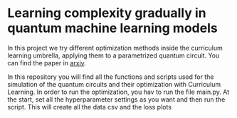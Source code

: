 # Learning complexity gradually in quantum machine learning models
In this project we try different optimization methods inside the curriculum learning umbrella, applying them to a parametrized quantum circuit. You can find the paper in [arxiv](https://www.google.com).

In this repository you will find all the functions and scripts used for the simulation of the quantum circuits and their optimization with Curriculum Learning. In order to run the optimization, you hav to run the file main.py. At the start, set all the hyperparameter settings as you want and then run the script. This will create all the data csv and the loss plots
